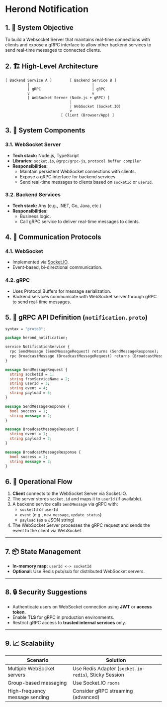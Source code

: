 # Herond Notification
 
## 1. 📌 System Objective

To build a Websocket Server that maintains real-time connections with clients and expose a gRPC interface to allow other backend services to send real-time messages to connected clients.

## 2. 🏗️ High-Level Architecture

```
[ Backend Service A ]        [ Backend Service B ]
          |                            |
          | gRPC                       | gRPC
          v                            v
          [ WebSocket Server (Node.js + gRPC) ]
                             |
                             | WebSocket (Socket.IO)
                             v
                         [ Client (Browser/App) ]
```

## 3. 🧩 System Components

### 3.1. WebSocket Server
- **Tech stack:** Node.js, TypeScript  
- **Libraries:** `socket.io`, `@grpc/grpc-js`, `protocol buffer compiler`  
- **Responsibilities:**
  - Maintain persistent WebSocket connections with clients.
  - Expose a gRPC interface for backend services.
  - Send real-time messages to clients based on `socketId` or `userId`.

### 3.2. Backend Services
- **Tech stack:** Any (e.g., .NET, Go, Java, etc.)
- **Responsibilities:**
  - Business logic.
  - Call gRPC service to deliver real-time messages to clients.

## 4. 📡 Communication Protocols

### 4.1. WebSocket
- Implemented via [Socket.IO](https://socket.io/).
- Event-based, bi-directional communication.

### 4.2. gRPC
- Uses Protocol Buffers for message serialization.
- Backend services communicate with WebSocket server through gRPC to send real-time messages.

## 5. 📝 gRPC API Definition (`notification.proto`)

```proto
syntax = "proto3";

package herond_notification;

service NotificationService {
  rpc SendMessage (SendMessageRequest) returns (SendMessageResponse);
  rpc BroadcastMessage (BroadcastMessageRequest) returns (BroadcastMessageResponse);
}

message SendMessageRequest {
  string socketId = 1;
  string fromServiceName = 2;  
  string userId = 3;
  string event = 4;
  string payload = 5;  
}

message SendMessageResponse {
  bool success = 1;
  string message = 2;
}

message BroadcastMessageRequest {
  string event = 1;
  string payload = 2;
}

message BroadcastMessageResponse {
  bool success = 1;
  string message = 2;
}
```

## 6. 🧠 Operational Flow

1. **Client** connects to the WebSocket Server via Socket.IO.
2. The server stores `socket.id` and maps it to `userId` (if available).
3. A backend service calls `SendMessage` via gRPC with:
   - `socketId` or `userId`
   - `event` (e.g., `new_message`, `update_status`)
   - `payload` (as a JSON string)
4. The WebSocket Server processes the gRPC request and sends the event to the client via WebSocket.

---

## 7. 📦 State Management

- **In-memory map:** `userId <-> socketId`
- **Optional:** Use Redis pub/sub for distributed WebSocket servers.

---

## 8. 🔒 Security Suggestions

- Authenticate users on WebSocket connection using **JWT** or **access token**.
- Enable **TLS** for gRPC in production environments.
- Restrict gRPC access to **trusted internal services** only.

---

## 9. 📈 Scalability

| Scenario                      | Solution                          |
|------------------------------|-----------------------------------|
| Multiple WebSocket servers   | Use Redis Adapter (`socket.io-redis`), Sticky Session |
| Group-based messaging        | Use Socket.IO `rooms`             |
| High-frequency message sending | Consider gRPC streaming (advanced) |

